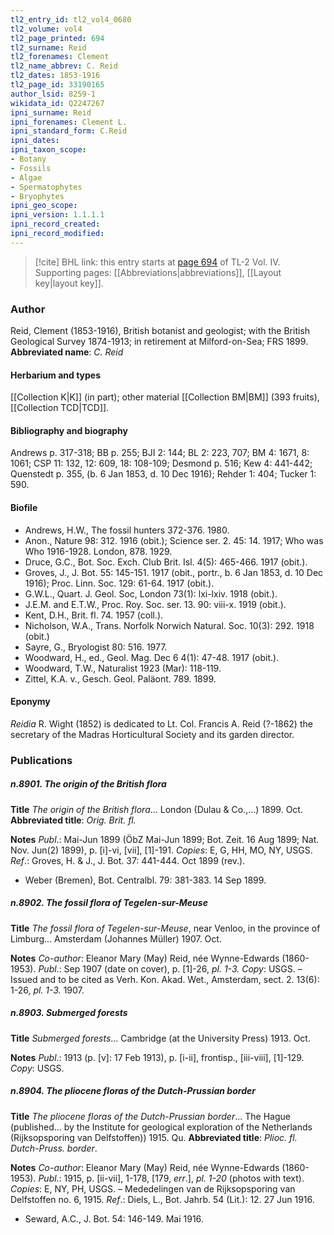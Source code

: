 ```yaml
---
tl2_entry_id: tl2_vol4_0680
tl2_volume: vol4
tl2_page_printed: 694
tl2_surname: Reid
tl2_forenames: Clement
tl2_name_abbrev: C. Reid
tl2_dates: 1853-1916
tl2_page_id: 33190165
author_lsid: 8259-1
wikidata_id: Q2247267
ipni_surname: Reid
ipni_forenames: Clement L.
ipni_standard_form: C.Reid
ipni_dates: 
ipni_taxon_scope: 
- Botany
- Fossils
- Algae
- Spermatophytes
- Bryophytes
ipni_geo_scope: 
ipni_version: 1.1.1.1
ipni_record_created: 
ipni_record_modified:
---
```



> [!cite] BHL link: this entry starts at [page 694](https://www.biodiversitylibrary.org/page/33190165) of TL-2 Vol. IV.
> Supporting pages: [[Abbreviations|abbreviations]], [[Layout key|layout key]].

### Author

Reid, Clement (1853-1916), British botanist and geologist; with the British Geological Survey 1874-1913; in retirement at Milford-on-Sea; FRS 1899. 
**Abbreviated name**: *C. Reid*

#### Herbarium and types

[[Collection K|K]] (in part); other material [[Collection BM|BM]] (393 fruits), [[Collection TCD|TCD]].

#### Bibliography and biography

Andrews p. 317-318; BB p. 255; BJI 2: 144; BL 2: 223, 707; BM 4: 1671, 8: 1061; CSP 11: 132, 12: 609, 18: 108-109; Desmond p. 516; Kew 4: 441-442; Quenstedt p. 355, (b. 6 Jan 1853, d. 10 Dec 1916); Rehder 1: 404; Tucker 1: 590.

#### Biofile

- Andrews, H.W., The fossil hunters 372-376. 1980.
- Anon., Nature 98: 312. 1916 (obit.); Science ser. 2. 45: 14. 1917; Who was Who 1916-1928. London, 878. 1929.
- Druce, G.C., Bot. Soc. Exch. Club Brit. Isl. 4(5): 465-466. 1917 (obit.).
- Groves, J., J. Bot. 55: 145-151. 1917 (obit., portr., b. 6 Jan 1853, d. 10 Dec 1916); Proc. Linn. Soc. 129: 61-64. 1917 (obit.).
- G.W.L., Quart. J. Geol. Soc, London 73(1): lxi-lxiv. 1918 (obit.).
- J.E.M. and E.T.W., Proc. Roy. Soc. ser. 13. 90: viii-x. 1919 (obit.).
- Kent, D.H., Brit. fl. 74. 1957 (coll.).
- Nicholson, W.A., Trans. Norfolk Norwich Natural. Soc. 10(3): 292. 1918 (obit.)
- Sayre, G., Bryologist 80: 516. 1977.
- Woodward, H., ed., Geol. Mag. Dec 6 4(1): 47-48. 1917 (obit.).
- Woodward, T.W., Naturalist 1923 (Mar): 118-119.
- Zittel, K.A. v., Gesch. Geol. Paläont. 789. 1899.

#### Eponymy

*Reidia* R. Wight (1852) is dedicated to Lt. Col. Francis A. Reid (?-1862) the secretary of the Madras Horticultural Society and its garden director.

### Publications

##### n.8901. The origin of the British flora

**Title**
*The origin of the British flora*... London (Dulau & Co.,...) 1899. Oct.
**Abbreviated title**: *Orig. Brit. fl.*

**Notes**
*Publ*.: Mai-Jun 1899 (ÖbZ Mai-Jun 1899; Bot. Zeit. 16 Aug 1899; Nat. Nov. Jun(2) 1899), p. \[i\]-vi, \[vii\], \[1\]-191. *Copies*: E, G, HH, MO, NY, USGS.
*Ref*.: Groves, H. & J., J. Bot. 37: 441-444. Oct 1899 (rev.).
- Weber (Bremen), Bot. Centralbl. 79: 381-383. 14 Sep 1899.

##### n.8902. The fossil flora of Tegelen-sur-Meuse

**Title**
*The fossil flora of Tegelen-sur-Meuse*, near Venloo, in the province of Limburg... Amsterdam (Johannes Müller) 1907. Oct.

**Notes**
*Co-author*: Eleanor Mary (May) Reid, née Wynne-Edwards (1860-1953).
*Publ*.: Sep 1907 (date on cover), p. \[1\]-26, *pl. 1-3. Copy*: USGS. – Issued and to be cited as Verh. Kon. Akad. Wet., Amsterdam, sect. 2. 13(6): 1-26, *pl. 1-3.* 1907.

##### n.8903. Submerged forests

**Title**
*Submerged forests*... Cambridge (at the University Press) 1913. Oct.

**Notes**
*Publ*.: 1913 (p. \[v\]: 17 Feb 1913), p. \[i-ii\], frontisp., \[iii-viii\], \[1\]-129. *Copy*: USGS.

##### n.8904. The pliocene floras of the Dutch-Prussian border

**Title**
*The pliocene floras of the Dutch-Prussian border*... The Hague (published... by the Institute for geological exploration of the Netherlands (Rijksopsporing van Delfstoffen)) 1915. Qu.
**Abbreviated title**: *Plioc. fl. Dutch-Pruss. border*.

**Notes**
*Co-author*: Eleanor Mary (May) Reid, née Wynne-Edwards (1860-1953).
*Publ*.: 1915, p. \[ii-vii\], 1-178, \[179, *err*.\], *pl. 1-20* (photos with text). *Copies*: E, NY, PH, USGS. – Mededelingen van de Rijksopsporing van Delfstoffen no. 6, 1915.
*Ref*.: Diels, L., Bot. Jahrb. 54 (Lit.): 12. 27 Jun 1916.
- Seward, A.C., J. Bot. 54: 146-149. Mai 1916.

